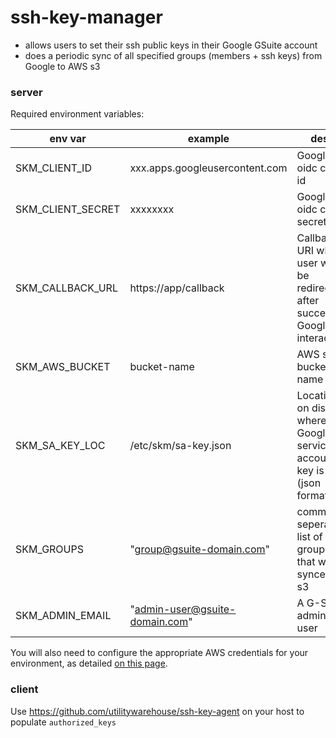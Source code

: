 # ssh-key-manager

- allows users to set their ssh public keys in their Google GSuite account
- does a periodic sync of all specified groups (members + ssh keys) from
  Google to AWS s3

### server

Required environment variables:

| env var                   | example                         | desc                                                                           |
| -------                   | -------                         | ----                                                                           |
| SKM_CLIENT_ID             | xxx.apps.googleusercontent.com  | Google oidc client id                                                          |
| SKM_CLIENT_SECRET         | xxxxxxxx                        | Google oidc client secret                                                      |
| SKM_CALLBACK_URL          | https://app/callback            | Callback URI where user will be redirected after successful Google interaction |
| SKM_AWS_BUCKET            | bucket-name                     | AWS s3 bucket name                                                             |
| SKM_SA_KEY_LOC            | /etc/skm/sa-key.json            | Location on disk where Google service account key is (json format)             |
| SKM_GROUPS                | "group@gsuite-domain.com"       | comma seperated list of groups that will be synced to s3                       |
| SKM_ADMIN_EMAIL           | "admin-user@gsuite-domain.com"  | A G-Suite admin user                       |

You will also need to configure the appropriate AWS credentials for your
environment, as detailed [on this
page](https://docs.aws.amazon.com/sdk-for-go/v1/developer-guide/configuring-sdk.html#specifying-credentials).

### client

Use https://github.com/utilitywarehouse/ssh-key-agent on your host to populate
`authorized_keys`
